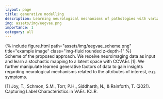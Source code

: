```yaml
---
layout: page
title: generative modelling
description: Learning neurological mechanisms of pathologies with variational auto-encoders.
img: assets/img/eegvae.png
importance: 1
category: all
---
```


<div class="row">
    <div class="col-sm mt-3 mt-md-0">
        {% include figure.html path="assets/img/eegvae_scheme.png" title="example image" class="img-fluid rounded z-depth-1" %}
    </div>
</div>
<div class="caption">
    Scheme of the proposed approach. We receive neuroimaging data as input and learn a stochastic mapping to a latent space with CCVAEs [1]. We further manipulate learned generative factors of data to gain insights regarding neurological mechanisms related to the attributes of interest, e.g. symptoms.
</div>

[1] Joy, T., Schmon, S.M., Torr, P.H., Siddharth, N., & Rainforth, T. (2021). Capturing Label Characteristics in VAEs. ICLR.
